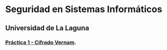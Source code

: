 # Seguridad en Sistemas Informáticos 
## Universidad de La Laguna
### [Práctica 1 - Cifrado Vernam](https://github.com/alu0101021768/SSI-/tree/master/P1).
